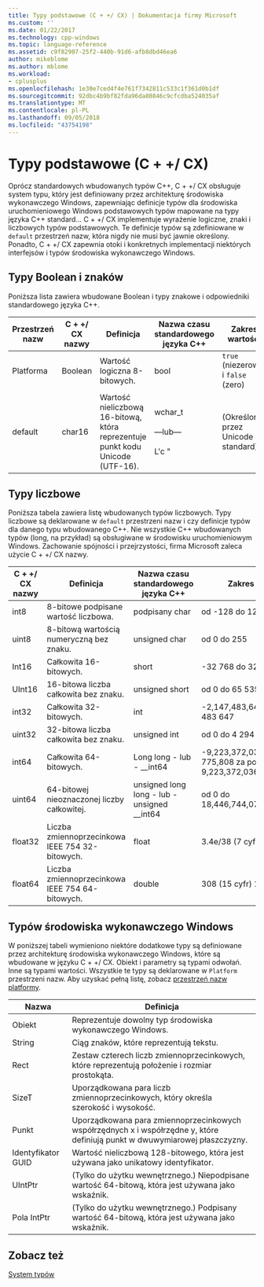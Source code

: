 ```yaml
---
title: Typy podstawowe (C + +/ CX) | Dokumentacja firmy Microsoft
ms.custom: ''
ms.date: 01/22/2017
ms.technology: cpp-windows
ms.topic: language-reference
ms.assetid: c9f82907-25f2-440b-91d6-afb8dbd46ea6
author: mikeblome
ms.author: mblome
ms.workload:
- cplusplus
ms.openlocfilehash: 1e30e7ced4f4e761f7342811c533c1f361d0b1df
ms.sourcegitcommit: 92dbc4b9bf82fda96da80846c9cfcdba524035af
ms.translationtype: MT
ms.contentlocale: pl-PL
ms.lasthandoff: 09/05/2018
ms.locfileid: "43754198"
---
```

# <a name="fundamental-types-ccx"></a>Typy podstawowe (C + +/ CX)
Oprócz standardowych wbudowanych typów C++, C + +/ CX obsługuje system typu, który jest definiowany przez architekturę środowiska wykonawczego Windows, zapewniając definicje typów dla środowiska uruchomieniowego Windows podstawowych typów mapowane na typy języka C++ standard... C + +/ CX implementuje wyrażenie logiczne, znaki i liczbowych typów podstawowych. Te definicje typów są zdefiniowane w `default` przestrzeń nazw, która nigdy nie musi być jawnie określony. Ponadto, C + +/ CX zapewnia otoki i konkretnych implementacji niektórych interfejsów i typów środowiska wykonawczego Windows.  
  
## <a name="boolean-and-character-types"></a>Typy Boolean i znaków  
 Poniższa lista zawiera wbudowane Boolean i typy znakowe i odpowiedniki standardowego języka C++.  
  
|Przestrzeń nazw|C + +/ CX nazwy|Definicja|Nazwa czasu standardowego języka C++|Zakres wartości|  
|---------------|-----------------------------------------------------------------------|----------------|-------------------------|---------------------|  
|Platforma|Boolean|Wartość logiczna 8-bitowych.|bool|`true` (niezerową) i `false` (zero)|  
|default|char16|Wartość nieliczbową 16-bitową, która reprezentuje punkt kodu Unicode (UTF-16).|wchar_t<br /><br /> —lub—<br /><br /> L'c "|(Określony przez Unicode standard)|  
  
## <a name="numeric-types"></a>Typy liczbowe  
 Poniższa tabela zawiera listę wbudowanych typów liczbowych. Typy liczbowe są deklarowane w `default` przestrzeni nazw i czy definicje typów dla danego typu wbudowanego C++. Nie wszystkie C++ wbudowanych typów (long, na przykład) są obsługiwane w środowisku uruchomieniowym Windows. Zachowanie spójności i przejrzystości, firma Microsoft zaleca użycie C + +/ CX nazwy.  
  
|C + +/ CX nazwy|Definicja|Nazwa czasu standardowego języka C++|Zakres wartości|  
|-----------------------------------------------------------------------|----------------|-------------------------|---------------------|  
|int8|8-bitowe podpisane wartość liczbowa.|podpisany char|od -128 do 127|  
|uint8|8-bitową wartością numeryczną bez znaku.|unsigned char|od 0 do 255|  
|Int16|Całkowita 16-bitowych.|short|-32 768 do 32 767|  
|UInt16|16-bitowa liczba całkowita bez znaku.|unsigned short|od 0 do 65 535|  
|int32|Całkowita 32-bitowych.|int|-2,147,483,648 do 2 147 483 647|  
|uint32|32-bitowa liczba całkowita bez znaku.|unsigned int|od 0 do 4 294 967 295|  
|int64|Całkowita 64-bitowych.|Long long - lub - __int64|-9,223,372,036,854, 775,808 za pośrednictwem 9,223,372,036,854,775,807|  
|uint64|64-bitowej nieoznaczonej liczby całkowitej.|unsigned long long - lub - unsigned __int64|od 0 do 18,446,744,073,709,551,615|  
|float32|Liczba zmiennoprzecinkowa IEEE 754 32-bitowych.|float|3.4e/38 (7 cyfr)|  
|float64|Liczba zmiennoprzecinkowa IEEE 754 64-bitowych.|double|308 (15 cyfr) 1, 7e|  
  
## <a name="windows-runtime-types"></a>Typów środowiska wykonawczego Windows  
 W poniższej tabeli wymieniono niektóre dodatkowe typy są definiowane przez architekturę środowiska wykonawczego Windows, które są wbudowane w języku C + +/ CX. Obiekt i parametry są typami odwołań. Inne są typami wartości. Wszystkie te typy są deklarowane w `Platform` przestrzeni nazw. Aby uzyskać pełną listę, zobacz [przestrzeń nazw platformy](../cppcx/platform-namespace-c-cx.md).  
  
|Nazwa|Definicja|  
|----------|----------------|  
|Obiekt|Reprezentuje dowolny typ środowiska wykonawczego Windows.|  
|String|Ciąg znaków, które reprezentują tekstu.|  
|Rect|Zestaw czterech liczb zmiennoprzecinkowych, które reprezentują położenie i rozmiar prostokąta.|  
|SizeT|Uporządkowana para liczb zmiennoprzecinkowych, który określa szerokość i wysokość.|  
|Punkt|Uporządkowana para zmiennoprzecinkowych współrzędnych x i współrzędne y, które definiują punkt w dwuwymiarowej płaszczyzny.|  
|Identyfikator GUID|Wartość nieliczbową 128-bitowego, która jest używana jako unikatowy identyfikator.|  
|UIntPtr|(Tylko do użytku wewnętrznego.) Niepodpisane wartość 64-bitową, która jest używana jako wskaźnik.|  
|Pola IntPtr|(Tylko do użytku wewnętrznego.)  Podpisany wartość 64-bitową, która jest używana jako wskaźnik.|  
  
## <a name="see-also"></a>Zobacz też  
 [System typów](../cppcx/type-system-c-cx.md)
